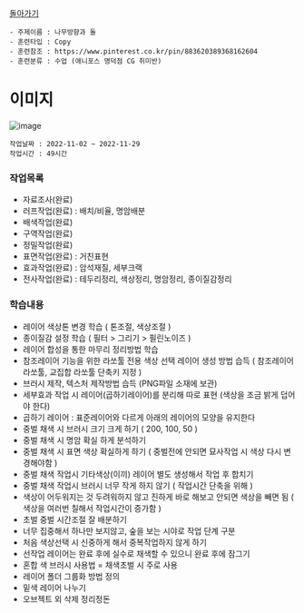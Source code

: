 [돌아가기](/Resource-Object-Artifact/README.md)

```
- 주제이름 : 나무방향과 돌
- 훈련타입 : Copy
- 훈련참조 : https://www.pinterest.co.kr/pin/883620389368162604
- 훈련분류 : 수업 (애니포스 명덕점 CG 취미반)
```

# 이미지
![image](https://user-images.githubusercontent.com/77244047/204540471-e9f531ea-e45e-4fe8-ba29-259c0ab958ab.png)

```
작업날짜 : 2022-11-02 ~ 2022-11-29
작업시간 : 49시간
```

### 작업목록
- 자료조사(완료)
- 러프작업(완료) : 배치/비율, 명암배분
- 배색작업(완료)
- 구역작업(완료)
- 정밀작업(완료)
- 표면작업(완료) : 거친표현
- 효과작업(완료) : 암석재질, 세부크랙
- 전사작업(완료) : 테두리정리, 색상정리, 명암정리, 종이질감정리

### 학습내용
- 레이어 색상톤 변경 학습 ( 톤조절, 색상조절 )
- 종이질감 설정 학습 ( 필터 > 그리기 > 필린노이즈 )
- 레이어 합성을 통한 마무리 정리방법 학습 
- 참조레이어 기능을 위한 라쏘툴 전용 색상 선택 레이어 생성 방법 습득 ( 참조레이어 라쏘툴, 교집합 라쏘툴 단축키 지정 ) 
- 브러시 제작, 텍스처 제작방법 습득 (PNG파일 소재에 보관)
- 세부효과 작업 시 레이어(곱하기레이어)를 분리해 따로 표현 (색상을 조금 밝게 덥어야 한다)
- 곱하기 레이어 : 표준레이어와 다르게 아래의 레이어의 모양을 유지한다
- 중벌 채색 시 브러시 크기 크게 하기 ( 200, 100, 50 )
- 중벌 채색 시 명암 확실 하게 분석하기
- 중벌 채색 시 표면 색상 확실하게 하기 ( 중벌전에 안되면 묘사작업 시 색상 다시 변경해야함 )
- 중벌 채색 작업시 기타색상(이끼) 레이어 별도 생성해서 작업 후 합치기
- 중벌 채색 작업시 브러시 너무 작게 하지 않기 ( 작업시간 단축을 위해 )
- 색상이 어두워지는 것 두려워하지 않고 진하게 바로 해보고 안되면 색상을 빼면 됨 ( 색상을 여러번 칠해서 작업시간이 증가함 )
- 초벌 중벌 시간조절 잘 배분하기
- 너무 집중해서 하나만 보지않고, 숲을 보는 시야로 작업 단계 구분
- 처음 색상선택 시 신중하게 해서 중복작업하지 않게 하기
- 선작업 레이어는 완료 후에 실수로 채색할 수 있으니 완료 후에 잠그기
- 혼합 색 브러시 사용법 = 채색초벌 시 주로 사용
- 레이어 폴더 그룹화 방법 정의
- 밑색 레이어 나누기
- 오브젝트 외 삭제 정리정돈
